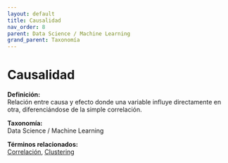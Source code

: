 ```yaml
---
layout: default
title: Causalidad
nav_order: 8
parent: Data Science / Machine Learning
grand_parent: Taxonomía
---
```


# Causalidad

**Definición:**  
Relación entre causa y efecto donde una variable influye directamente en otra, diferenciándose de la simple correlación.

**Taxonomía:**  
Data Science / Machine Learning

**Términos relacionados:**  
[Correlación](https://maleniski.github.io/diccionario-angl-tec-mx/docs/taxonomia/correlacin/correlacin.html), [Clustering](https://maleniski.github.io/diccionario-angl-tec-mx/docs/taxonomia/clustering/clustering.html)
